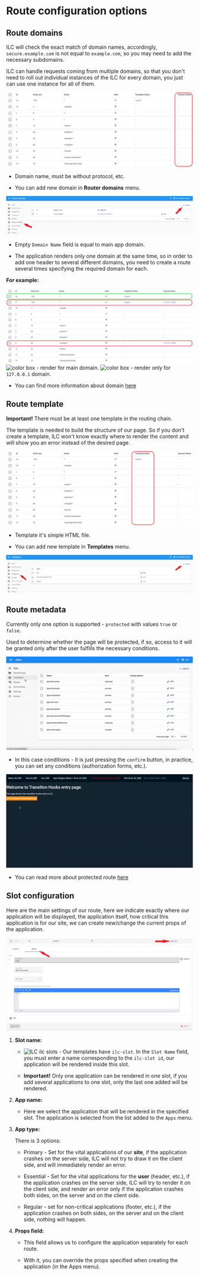 # Route configuration options

## Route domains

ILC will check the exact match of domain names, accordingly, `secure.example.com` is not equal to `example.com`, so you may need to add the necessary subdomains.

ILC can handle requests coming from multiple domains, so that you don't need to roll out individual instances of the ILC for every domain, you just can use one instance for all of them.

![ILC registry domains field](../assets/routes/domain-field.png)

- Domain name, must be without protocol, etc.

- You can add new domain in **Router domains** menu.

![ILC registry domains menu](../assets/routes/domain-create.png)

- Empty `Domain Name` field is equal to main app domain.

- The application renders only one domain at the same time, so in order to add one header to several different domains, you need to create a route several times specifying the required domain for each.

**For example:**

![ILC registry domains example](../assets/routes/domain-example.png)
![color box](../assets/routes/green-box.png) - render for main domain.
![color box](../assets/routes/red-box.png) - render only for `127.0.0.1` domain.

- You can find more information about domain [here](../multi-domains.md)

## Route template

**Important!** There must be at least one template in the routing chain.

The template is needed to build the structure of our page. So if you don't create a template, ILC won't know exactly where to render the content and will show you an error instead of the desired page.

![ILC registry template field](../assets/routes/template-field.png)

- Template it's simple HTML file.

- You can add new template in **Templates** menu.

![ILC registry template menu](../assets/routes/template-create.png) 

## Route metadata

Currently only one option is supported - `protected` with values `true` or `false`.

Used to determine whether the page will be protected, if so, access to it will be granted only after the user fulfills the necessary conditions.

![Route meta field in ILC registry](../assets/route_meta_field.gif)

- In this case conditions - it is just pressing the `confirm` button, in practice, you can set any conditions (authorization forms, etc.).

![ILC transition hooks](../assets/transition_hooks.gif)

- You can read more about protected route [here](../transition_hooks.md)

## Slot configuration

Here are the main settings of our route, here we indicate exactly where our application will be displayed, the application itself, how critical this application is for our site, we can create new/change the current props of the application.

![ILC slot configuration](../assets/routes/slot-configuration1.png)
![ILC slot configuration](../assets/routes/slot-configuration2.png)

1. **Slot name:**

     - ![ILC ilc slots](../assets/routes/ilc-slots.png) - Our templates have `ilc-slot`. In the `Slot Name` field, you must enter a name corresponding to the `ilc-slot id`, our application will be rendered inside this slot.

     - **Important!** Only one application can be rendered in one slot, if you add several applications to one slot, only the last one added will be rendered.

2. **App name:**

     - Here we select the application that will be rendered in the specified slot. The application is selected from the list added to the `Apps` menu.

3. **App type:**

     There is 3 options:
     - Primary - Set for the vital applications of our **site**, if the application crashes on the server side, ILC will not try to draw it on the client side, and will immediately render an error.

     - Essential - Set for the vital applications for the **user** (header, etc.), if the application crashes on the server side, ILC will try to render it on the client side, and render an error only if the application crashes both sides, on the server and on the client side.

     - Regular - set for non-critical applications (footer, etc.), if the application crashes on both sides, on the server and on the client side, nothing will happen.

4. **Props field:**

     - This field allows us to configure the application separately for each route.

     - With it, you can override the props specified when creating the application (in the Apps menu).
